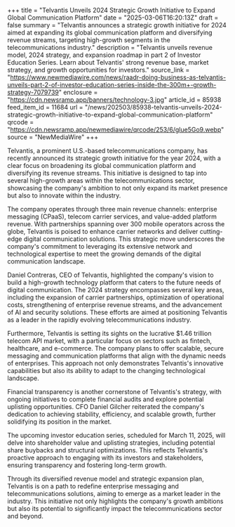 +++
title = "Telvantis Unveils 2024 Strategic Growth Initiative to Expand Global Communication Platform"
date = "2025-03-06T16:20:13Z"
draft = false
summary = "Telvantis announces a strategic growth initiative for 2024 aimed at expanding its global communication platform and diversifying revenue streams, targeting high-growth segments in the telecommunications industry."
description = "Telvantis unveils revenue model, 2024 strategy, and expansion roadmap in part 2 of Investor Education Series. Learn about Telvantis' strong revenue base, market strategy, and growth opportunities for investors."
source_link = "https://www.newmediawire.com/news/raadr-doing-business-as-telvantis-unveils-part-2-of-investor-education-series-inside-the-300m+-growth-strategy-7079739"
enclosure = "https://cdn.newsramp.app/banners/technology-3.jpg"
article_id = 85938
feed_item_id = 11684
url = "/news/202503/85938-telvantis-unveils-2024-strategic-growth-initiative-to-expand-global-communication-platform"
qrcode = "https://cdn.newsramp.app/newmediawire/qrcode/253/6/glue5Go9.webp"
source = "NewMediaWire"
+++

<p>Telvantis, a prominent U.S.-based telecommunications company, has recently announced its strategic growth initiative for the year 2024, with a clear focus on broadening its global communication platform and diversifying its revenue streams. This initiative is designed to tap into several high-growth areas within the telecommunications sector, showcasing the company's ambition to not only expand its market presence but also to innovate within the industry.</p><p>The company operates through three main revenue channels: enterprise messaging (CPaaS), telecom carrier services, and value-added platform revenue. With partnerships spanning over 300 mobile operators across the globe, Telvantis is poised to enhance carrier networks and deliver cutting-edge digital communication solutions. This strategic move underscores the company's commitment to leveraging its extensive network and technological expertise to meet the growing demands of the digital communication landscape.</p><p>Daniel Contreras, CEO of Telvantis, highlighted the company's vision to build a high-growth technology platform that caters to the future needs of digital communication. The 2024 strategy encompasses several key areas, including the expansion of carrier partnerships, optimization of operational costs, strengthening of enterprise revenue streams, and the advancement of AI and security solutions. These efforts are aimed at positioning Telvantis as a leader in the rapidly evolving telecommunications industry.</p><p>Furthermore, Telvantis is setting its sights on the lucrative $1.46 trillion telecom API market, with a particular focus on sectors such as fintech, healthcare, and e-commerce. The company plans to offer scalable, secure messaging and communication platforms that align with the dynamic needs of enterprises. This approach not only demonstrates Telvantis's innovative capabilities but also its ability to adapt to the changing technological landscape.</p><p>Financial transparency is another cornerstone of Telvantis's strategy, with ongoing initiatives to complete financial audits and explore potential uplisting opportunities. CFO Daniel Gilcher reiterated the company's dedication to achieving stability, efficiency, and scalable growth, further solidifying its position in the market.</p><p>The upcoming investor education series, scheduled for March 11, 2025, will delve into shareholder value and uplisting strategies, including potential share buybacks and structural optimizations. This reflects Telvantis's proactive approach to engaging with its investors and stakeholders, ensuring transparency and fostering long-term growth.</p><p>Through its diversified revenue model and strategic expansion plan, Telvantis is on a path to redefine enterprise messaging and telecommunications solutions, aiming to emerge as a market leader in the industry. This initiative not only highlights the company's growth ambitions but also its potential to significantly impact the telecommunications sector and beyond.</p>